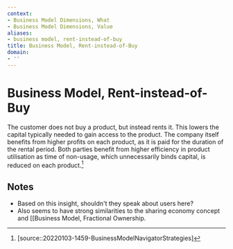 ```yaml
---
context:
- Business Model Dimensions, What
- Business Model Dimensions, Value
aliases:
- business model, rent-instead-of-buy
title: Business Model, Rent-instead-of-Buy
domain:
- ''
---
```


# Business Model, Rent-instead-of-Buy

The customer does not buy a product, but instead rents it. This lowers the capital typically needed to gain access to the product. The company itself benefits from higher profits on each product, as it is paid for the duration of the rental period. Both parties benefit from higher efficiency in product utilisation as time of non-usage, which unnecessarily binds capital, is reduced on each product.[^1]

## Notes

- Based on this insight, shouldn't they speak about users here?
- Also seems to have strong similarities to the sharing economy concept and [[Business Model, Fractional Ownership.

[^1]: [source::20220103-1459-BusinessModelNavigatorStrategies]

